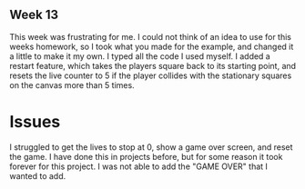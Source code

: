 ## Week 13

This week was frustrating for me. I could not think of an idea to use for this weeks homework, so I took what you made for the example, and changed it a little to make it my own. I typed all the code I used myself. I added a restart feature, which takes the players square back to its starting point, and resets the live counter to 5 if the player collides with the stationary squares on the canvas more than 5 times.

# Issues
I struggled to get the lives to stop at 0, show a game over screen, and reset the game. I have done this in projects before, but for some reason it took forever for this project. I was not able to add the "GAME OVER" that I wanted to add.

